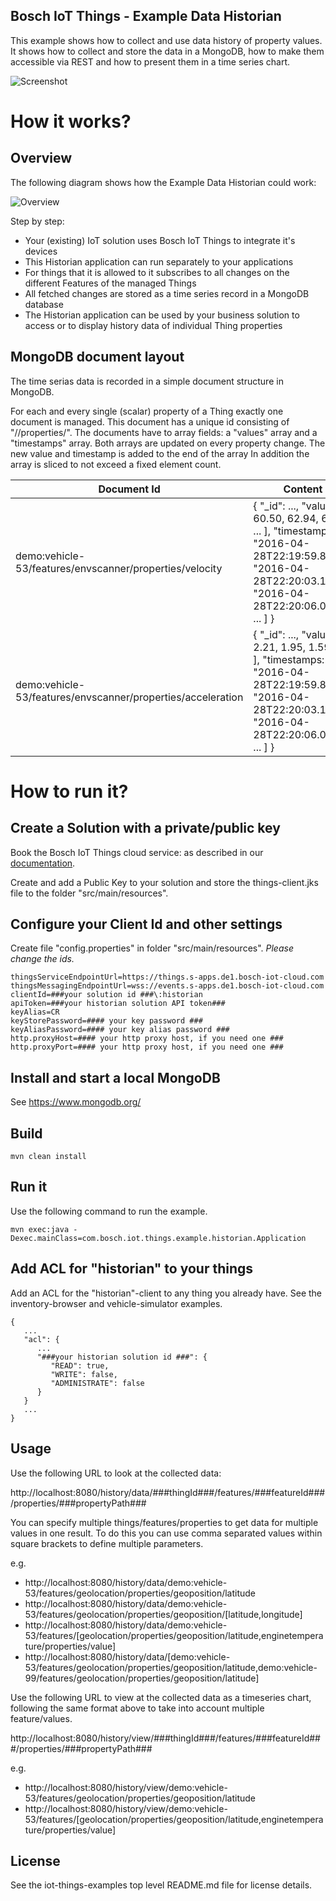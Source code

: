 ## Bosch IoT Things - Example Data Historian

This example shows how to collect and use data history of property values.
It shows how to collect and store the data in a MongoDB, how to make them accessible via REST and how to present them in a time series chart.

![Screenshot](screenshot.png)

# How it works?

## Overview

The following diagram shows how the Example Data Historian could work:

![Overview](overview.png)

Step by step:

- Your (existing) IoT solution uses Bosch IoT Things to integrate it's devices
- This Historian application can run separately to your applications
- For things that it is allowed to it subscribes to all changes on the different Features of the managed Things
- All fetched changes are stored as a time series record in a MongoDB database
- The Historian application can be used by your business solution to access or to display history data of individual Thing properties

## MongoDB document layout

The time serias data is recorded in a simple document structure in MongoDB.

For each and every single (scalar) property of a Thing exactly one document is managed.
This document has a unique id consisting of "<thing-id>/<feature-id>/properties/<property-path>".
The documents have to array fields: a "values" array and a "timestamps" array.
Both arrays are updated on every property change.
The new value and timestamp is added to the end of the array
In addition the array is sliced to not exceed a fixed element count.

| Document Id | Content |
| --- | --- |
| demo:vehicle-53/features/envscanner/properties/velocity | { "_id": ..., "values": [ 60.50, 62.94, 64.12, ... ], "timestamps: [ "2016-04-28T22:19:59.841Z", "2016-04-28T22:20:03.143Z", "2016-04-28T22:20:06.047Z", ... ] } |
| demo:vehicle-53/features/envscanner/properties/acceleration | { "_id": ..., "values": [ 2.21, 1.95, 1.59, ... ], "timestamps: [ "2016-04-28T22:19:59.841Z", "2016-04-28T22:20:03.143Z", "2016-04-28T22:20:06.047Z", ... ] } |

# How to run it?

## Create a Solution with a private/public key

Book the Bosch IoT Things cloud service: as described in our [documentation](https://things.s-apps.de1.bosch-iot-cloud.com/dokuwiki/doku.php?id=2_getting_started:booking:start).

Create and add a Public Key to your solution and store the things-client.jks file to the folder "src/main/resources".

## Configure your Client Id and other settings

Create file "config.properties" in folder "src/main/resources". _Please change the ids._

```
thingsServiceEndpointUrl=https://things.s-apps.de1.bosch-iot-cloud.com
thingsMessagingEndpointUrl=wss://events.s-apps.de1.bosch-iot-cloud.com
clientId=###your solution id ###\:historian
apiToken=###your historian solution API token###
keyAlias=CR
keyStorePassword=#### your key password ###
keyAliasPassword=#### your key alias password ###
http.proxyHost=#### your http proxy host, if you need one ###
http.proxyPort=#### your http proxy host, if you need one ###
```

## Install and start a local MongoDB

See https://www.mongodb.org/

## Build

```
mvn clean install
```

## Run it

Use the following command to run the example.

```
mvn exec:java -Dexec.mainClass=com.bosch.iot.things.example.historian.Application
```

## Add ACL for "historian" to your things

Add an ACL for the "historian"-client to any thing you already have. See the inventory-browser and vehicle-simulator examples.

```
{
   ...
   "acl": {
      ...
      "###your historian solution id ###": {
         "READ": true,
         "WRITE": false,
         "ADMINISTRATE": false
      }
   }
   ...
}
```

## Usage

Use the following URL to look at the collected data:

http://localhost:8080/history/data/###thingId###/features/###featureId###/properties/###propertyPath###

You can specify multiple things/features/properties to get data for multiple values in one result.
To do this you can use comma separated values within square brackets to define multiple parameters.

e.g.

- http://localhost:8080/history/data/demo:vehicle-53/features/geolocation/properties/geoposition/latitude
- http://localhost:8080/history/data/demo:vehicle-53/features/geolocation/properties/geoposition/[latitude,longitude]
- http://localhost:8080/history/data/demo:vehicle-53/features/[geolocation/properties/geoposition/latitude,enginetemperature/properties/value]
- http://localhost:8080/history/data/[demo:vehicle-53/features/geolocation/properties/geoposition/latitude,demo:vehicle-99/features/geolocation/properties/geoposition/latitude]

Use the following URL to view at the collected data as a timeseries chart, following the same format above to take into account multiple feature/values.

http://localhost:8080/history/view/###thingId###/features/###featureId###/properties/###propertyPath###

e.g.
- http://localhost:8080/history/view/demo:vehicle-53/features/geolocation/properties/geoposition/latitude
- http://localhost:8080/history/view/demo:vehicle-53/features/[geolocation/properties/geoposition/latitude,enginetemperature/properties/value]

## License

See the iot-things-examples top level README.md file for license details.
